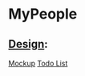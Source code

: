# MyPeople

## [Design](design/):
[Mockup](design/webProj.pdf)
[Todo List](https://docs.google.com/document/d/1hBUobtvOneY0wuV1elGh9nda8DQKe0PNZw3iTpGccCc/edit)
